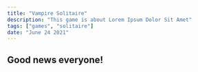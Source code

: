 ```yaml
---
title: "Vampire Solitaire"
description: "This game is about Lorem Ipsum Dolor Sit Amet"
tags: ["games", "solitaire"]
date: "June 24 2021"
---
```



## Good news everyone!